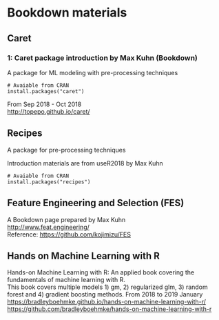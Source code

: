 # Bookdown materials

## Caret
### 1: Caret package introduction by Max Kuhn (Bookdown)
A package for ML modeling with pre-processing techniques 
```{R}
# Avaiable from CRAN
install.packages("caret")
```

From Sep 2018 - Oct 2018  
http://topepo.github.io/caret/  


## Recipes
A package for pre-processing techniques

Introduction materials are from useR2018 by Max Kuhn
```{R}
# Avaiable from CRAN
install.packages("recipes")
```

## Feature Engineering and Selection (FES)  
A Bookdown page prepared by Max Kuhn  
http://www.feat.engineering/  
Reference: https://github.com/kojimizu/FES  

## Hands on Machine Learning with R
Hands-on Machine Learning with R: An applied book covering the fundamentals of machine learning with R.  
This book covers multiple models 1) gm, 2) regularized glm, 3) random forest and 4) gradient boosting methods.
From 2018 to 2019 January
https://bradleyboehmke.github.io/hands-on-machine-learning-with-r/  
https://github.com/bradleyboehmke/hands-on-machine-learning-with-r  

